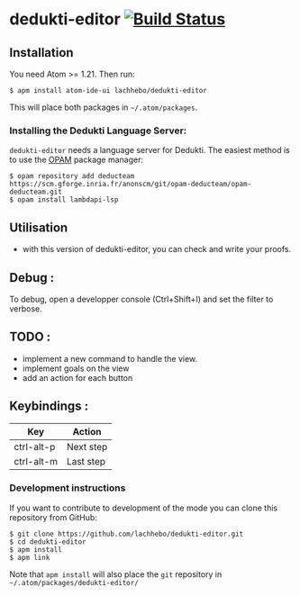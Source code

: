 # dedukti-editor [![Build Status](https://travis-ci.com/lachhebo/dedukti-editor.svg?branch=master)](https://travis-ci.com/lachhebo/dedukti-editor)

## Installation

You need Atom >= 1.21. Then run:

```
$ apm install atom-ide-ui lachhebo/dedukti-editor
```

This will place both packages in `~/.atom/packages`.

### Installing the Dedukti Language Server:

`dedukti-editor` needs a language server for Dedukti. The easiest method is to use the [OPAM](https://opam.ocaml.org/) package manager:
```
$ opam repository add deducteam https://scm.gforge.inria.fr/anonscm/git/opam-deducteam/opam-deducteam.git
$ opam install lambdapi-lsp
```

## Utilisation

- with this version of dedukti-editor, you can check and write your
  proofs.

## Debug :

To debug, open a developper console (Ctrl+Shift+I) and set the filter to verbose.

## TODO :

- implement a new command to handle the view.
- implement goals on the view
- add an action for each button

## Keybindings :

| Key |  Action |
|--|--|
| ctrl-alt-p | Next step |
| ctrl-alt-m | Last step |

### Development instructions

If you want to contribute to development of the mode you can clone
this repository from GitHub:

```
$ git clone https://github.com/lachhebo/dedukti-editor.git
$ cd dedukti-editor
$ apm install
$ apm link
```

Note that `apm install` will also place the `git` repository in
`~/.atom/packages/dedukti-editor/`
